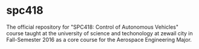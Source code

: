 # spc418
The official repository for "SPC418: Control of Autonomous Vehicles" course taught at the university of science and techonology at zewail city in Fall-Semester 2016 as a core course for the Aerospace Engineering Major.
